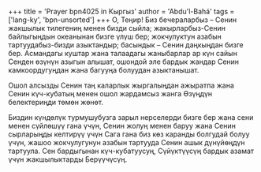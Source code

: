 +++
title = 'Prayer bpn4025 in Кыргыз'
author = 'Abdu'l-Bahá'
tags = ['lang-ky', 'bpn-unsorted']
+++
О, Теңир! Биз бечераларбыз – Сенин жакшылык тилегениң менен бизди сыйла; жакырларбыз-Сенин байлыгыңдын океанынан бизге үлүш бер; жокчулуктун азабын тартуудабыз-бизди азыктандыр; басындык – Сенин даңкыңдан бизге бер. Асмандагы куштар жана талаадагы жаныбарлар ар күн сайын Сенден өзүнүн азыгын алышат, ошондой эле бардык жандар Сенин камкоордугуңдан жана багууңа болуудан азыктанышат.

Ошол алсызды Сенин таң каларлык жыргалыңдан ажыратпа жана Сенин күч-кубатың менен ошол жардамсыз жанга Өзүңдүн белектериңди төмөн жөнөт.

Биздин күндөлүк турмушубузга зарыл нерселерди бизге бер жана сени менен сүйлөшүү гана үчүн, Сенин жолуң менен баруу жана Сенин сырларыңды келтирүү үчүн Сага гана биз көз каранды болгудай болуу үчүн, жашоо жокчулугунун азабын тартууда Сенин ашык дүнүйөңдүн тартуула. Сен бардыгынан күч-кубатуусуң, Сүйүктүүсүң бардык азамат үчүн жакшылыктарды Берүүчүсүң.
